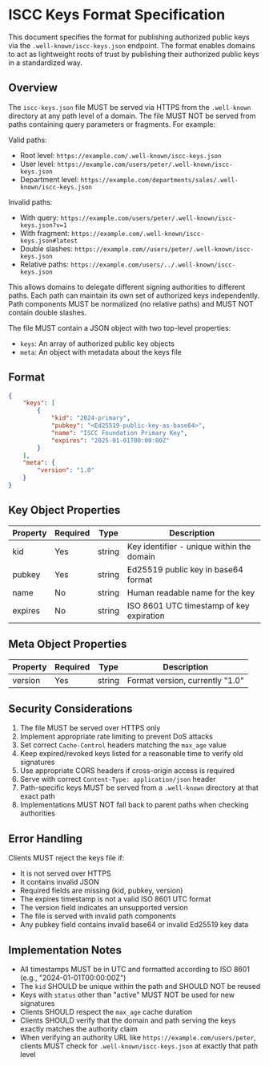 # ISCC Keys Format Specification

This document specifies the format for publishing authorized public keys via the
`.well-known/iscc-keys.json` endpoint. The format enables domains to act as lightweight roots of
trust by publishing their authorized public keys in a standardized way.

## Overview

The `iscc-keys.json` file MUST be served via HTTPS from the `.well-known` directory at any path
level of a domain. The file MUST NOT be served from paths containing query parameters or fragments.
For example:

Valid paths:

- Root level: `https://example.com/.well-known/iscc-keys.json`
- User level: `https://example.com/users/peter/.well-known/iscc-keys.json`
- Department level: `https://example.com/departments/sales/.well-known/iscc-keys.json`

Invalid paths:

- With query: `https://example.com/users/peter/.well-known/iscc-keys.json?v=1`
- With fragment: `https://example.com/.well-known/iscc-keys.json#latest`
- Double slashes: `https://example.com//users/peter/.well-known/iscc-keys.json`
- Relative paths: `https://example.com/users/../.well-known/iscc-keys.json`

This allows domains to delegate different signing authorities to different paths. Each path can
maintain its own set of authorized keys independently. Path components MUST be normalized (no
relative paths) and MUST NOT contain double slashes.

The file MUST contain a JSON object with two top-level properties:

- `keys`: An array of authorized public key objects
- `meta`: An object with metadata about the keys file

## Format

```json
{
    "keys": [
        {
            "kid": "2024-primary",
            "pubkey": "<Ed25519-public-key-as-base64>",
            "name": "ISCC Foundation Primary Key",
            "expires": "2025-01-01T00:00:00Z"
        }
    ],
    "meta": {
        "version": "1.0"
    }
}
```

## Key Object Properties

| Property | Required | Type   | Description                               |
| -------- | -------- | ------ | ----------------------------------------- |
| kid      | Yes      | string | Key identifier - unique within the domain |
| pubkey   | Yes      | string | Ed25519 public key in base64 format       |
| name     | No       | string | Human readable name for the key           |
| expires  | No       | string | ISO 8601 UTC timestamp of key expiration  |

## Meta Object Properties

| Property | Required | Type   | Description                     |
| -------- | -------- | ------ | ------------------------------- |
| version  | Yes      | string | Format version, currently "1.0" |

## Security Considerations

1. The file MUST be served over HTTPS only
1. Implement appropriate rate limiting to prevent DoS attacks
1. Set correct `Cache-Control` headers matching the `max_age` value
1. Keep expired/revoked keys listed for a reasonable time to verify old signatures
1. Use appropriate CORS headers if cross-origin access is required
1. Serve with correct `Content-Type: application/json` header
1. Path-specific keys MUST be served from a `.well-known` directory at that exact path
1. Implementations MUST NOT fall back to parent paths when checking authorities

## Error Handling

Clients MUST reject the keys file if:

- It is not served over HTTPS
- It contains invalid JSON
- Required fields are missing (kid, pubkey, version)
- The expires timestamp is not a valid ISO 8601 UTC format
- The version field indicates an unsupported version
- The file is served with invalid path components
- Any pubkey field contains invalid base64 or invalid Ed25519 key data

## Implementation Notes

- All timestamps MUST be in UTC and formatted according to ISO 8601 (e.g., "2024-01-01T00:00:00Z")
- The `kid` SHOULD be unique within the path and SHOULD NOT be reused
- Keys with `status` other than "active" MUST NOT be used for new signatures
- Clients SHOULD respect the `max_age` cache duration
- Clients SHOULD verify that the domain and path serving the keys exactly matches the authority
  claim
- When verifying an authority URL like `https://example.com/users/peter`, clients MUST check for
  `.well-known/iscc-keys.json` at exactly that path level

